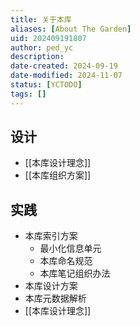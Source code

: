 ```yaml
---
title: 关于本库
aliases: [About The Garden]
uid: 202409191807
author: ped_yc
description: 
date-created: 2024-09-19
date-modified: 2024-11-07
status: [YCTODO]
tags: []
---
```


## 设计

- [[本库设计理念]]
- [[本库组织方案]]

## 实践

- 本库索引方案
	- 最小化信息单元
	- 本库命名规范
	- 本库笔记组织办法
- 本库设计方案
- 本库元数据解析
- [[本库设计理念]]
